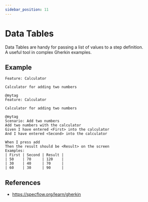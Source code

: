 ```yaml
---
sidebar_position: 11
---
```


# Data Tables

Data Tables are handy for passing a list of values to a step definition.  
A useful tool in complex Gherkin examples.

## Example

```gherkin
Feature: Calculator

Calculator for adding two numbers

@mytag
Feature: Calculator

Calculator for adding two numbers

@mytag
Scenario: Add two numbers
Add two numbers with the calculator
Given I have entered <First> into the calculator
And I have entered <Second> into the calculator

When I press add
Then the result should be <Result> on the screen
Examples:
| First | Second | Result |
| 50    | 70     | 120    |
| 30    | 40     | 70     |
| 60    | 30     | 90     |
```

## References

- https://specflow.org/learn/gherkin
